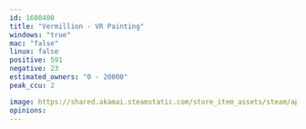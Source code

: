 ```yaml
---
id: 1608400
title: "Vermillion - VR Painting"
windows: "true"
mac: "false"
linux: false
positive: 591
negative: 23
estimated_owners: "0 - 20000"
peak_ccu: 2

image: https://shared.akamai.steamstatic.com/store_item_assets/steam/apps/1608400/header.jpg?t=1704373816
opinions:
---
```

